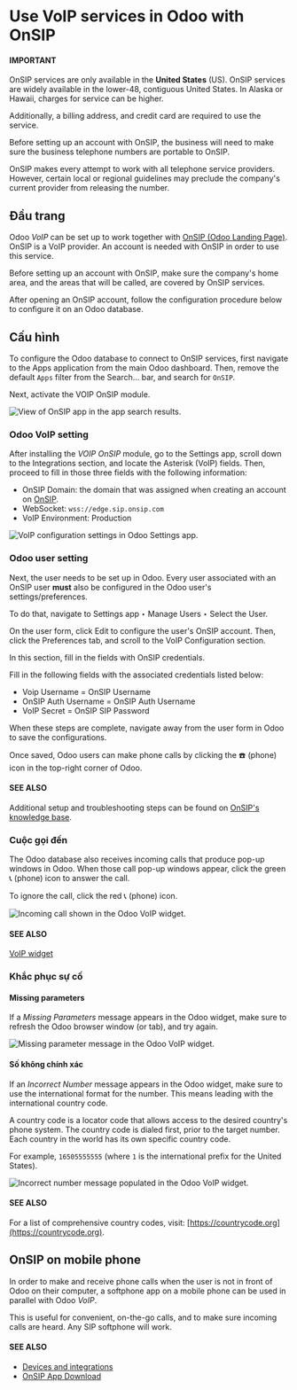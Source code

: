 # Use VoIP services in Odoo with OnSIP

#### IMPORTANT
OnSIP  services are only available in the **United
States** (US). OnSIP  services are widely available in
the lower-48, contiguous United States. In Alaska or Hawaii, charges for service can be higher.

Additionally, a  billing address, and  credit
card are required to use the service.

Before setting up an account with OnSIP, the business will need to make sure the business
telephone numbers are portable to OnSIP.

OnSIP makes every attempt to work with all telephone service providers. However, certain local or
regional guidelines may preclude the company's current provider from releasing the number.

## Đầu trang

Odoo *VoIP* can be set up to work together with [OnSIP (Odoo Landing Page)](https://info.onsip.com/odoo/). OnSIP is a VoIP provider. An account is needed with OnSIP in order
to use this service.

Before setting up an account with OnSIP, make sure the company's home area, and the areas that will
be called, are covered by OnSIP services.

After opening an OnSIP account, follow the configuration procedure below to configure it on an Odoo
database.

## Cấu hình

To configure the Odoo database to connect to OnSIP services, first navigate to the
Apps application from the main Odoo dashboard. Then, remove the default `Apps`
filter from the Search... bar, and search for `OnSIP`.

Next, activate the VOIP OnSIP module.

![View of OnSIP app in the app search results.](../../../.gitbook/assets/install-onsip.png)

### Odoo VoIP setting

After installing the *VOIP OnSIP* module, go to the Settings app, scroll down to
the Integrations section, and locate the Asterisk (VoIP) fields. Then,
proceed to fill in those three fields with the following information:

- OnSIP Domain: the domain that was assigned when creating an account on [OnSIP](https://www.onsip.com/).
- WebSocket: `wss://edge.sip.onsip.com`
- VoIP Environment: Production

![VoIP configuration settings in Odoo Settings app.](../../../.gitbook/assets/asterisk-setting.png)

### Odoo user setting

Next, the user needs to be set up in Odoo. Every user associated with an OnSIP user **must** also be
configured in the Odoo user's settings/preferences.

To do that, navigate to Settings app ‣ Manage Users ‣ Select the User.

On the user form, click Edit to configure the user's OnSIP account. Then, click the
Preferences tab, and scroll to the VoIP Configuration section.

In this section, fill in the fields with OnSIP credentials.

Fill in the following fields with the associated credentials listed below:

- Voip Username = OnSIP Username
- OnSIP Auth Username = OnSIP Auth Username
- VoIP Secret = OnSIP SIP Password

When these steps are complete, navigate away from the user form in Odoo to save the configurations.

Once saved, Odoo users can make phone calls by clicking the ☎️ (phone) icon in the
top-right corner of Odoo.

#### SEE ALSO
Additional setup and troubleshooting steps can be found on [OnSIP's knowledge base](https://support.onsip.com/hc/en-us).

### Cuộc gọi đến

The Odoo database also receives incoming calls that produce pop-up windows in Odoo. When those call
pop-up windows appear, click the green 📞 (phone) icon to answer the call.

To ignore the call, click the red 📞 (phone) icon.

![Incoming call shown in the Odoo VoIP widget.](../../../.gitbook/assets/incoming-call.png)

#### SEE ALSO
[VoIP widget](applications/productivity/voip/voip_widget.md)

### Khắc phục sự cố

#### Missing parameters

If a *Missing Parameters* message appears in the Odoo widget, make sure to refresh the Odoo browser
window (or tab), and try again.

![Missing parameter message in the Odoo VoIP widget.](../../../.gitbook/assets/onsip04.png)

#### Số không chính xác

If an *Incorrect Number* message appears in the Odoo widget, make sure to use the international
format for the number. This means leading with the international country code.

A country code is a locator code that allows access to the desired country's phone system. The
country code is dialed first, prior to the target number. Each country in the world has its own
specific country code.

For example, `16505555555` (where `1` is the international prefix for the United States).

![Incorrect number message populated in the Odoo VoIP widget.](../../../.gitbook/assets/onsip05.png)

#### SEE ALSO
For a list of comprehensive country codes, visit: [https://countrycode.org](https://countrycode.org).

## OnSIP on mobile phone

In order to make and receive phone calls when the user is not in front of Odoo on their computer, a
softphone app on a mobile phone can be used in parallel with Odoo *VoIP*.

This is useful for convenient, on-the-go calls, and to make sure incoming calls are heard. Any SIP
softphone will work.

#### SEE ALSO
- [Devices and integrations](applications/productivity/voip/devices_integrations.md)
- [OnSIP App Download](https://www.onsip.com/app/download)
